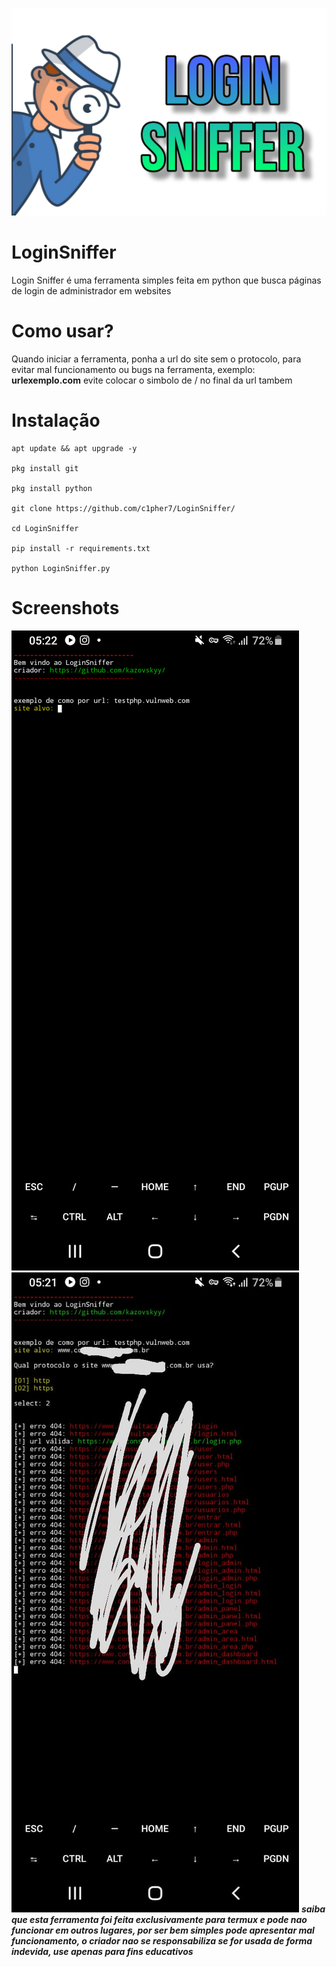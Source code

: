 ![idk](sniffer.jpg)
# LoginSniffer
Login Sniffer é uma ferramenta simples feita em python que busca páginas de login de administrador em websites
# Como usar?
Quando iniciar a ferramenta, ponha a url do site sem o protocolo, para evitar mal funcionamento ou bugs na ferramenta, exemplo: **urlexemplo.com** evite colocar o simbolo de / no final da url tambem
# Instalação
```
apt update && apt upgrade -y

pkg install git

pkg install python

git clone https://github.com/c1pher7/LoginSniffer/

cd LoginSniffer

pip install -r requirements.txt

python LoginSniffer.py
```
# Screenshots
![idk](Screenshot_20241217-052213.png)
![idk](IMG-20241217-WA0000.jpg)
***saiba que esta ferramenta foi feita exclusivamente para termux e pode nao funcionar em outros lugares, por ser bem simples pode apresentar mal funcionamento, o criador nao se responsabiliza se for usada de forma indevida, use apenas para fins educativos***
